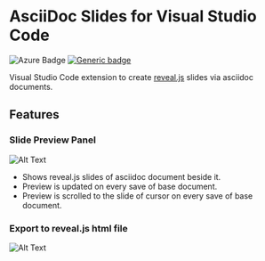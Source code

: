 # AsciiDoc Slides for Visual Studio Code

![Azure Badge](https://dev.azure.com/flobilosaurus/vscode-asciidoc-slides/_apis/build/status/flobilosaurus.vscode-asciidoc-slides?branchName=master)
[![Generic badge](https://img.shields.io/badge/Demo-here-blue)](https://flobilosaurus.github.io/vscode-asciidoc-slides)

Visual Studio Code extension to create [reveal.js](https://github.com/hakimel/reveal.js) slides via asciidoc documents.

## Features

### Slide Preview Panel 

![Alt Text](https://media.giphy.com/media/VGtyrjurkjpyyYwswG/giphy.gif)

* Shows reveal.js slides of asciidoc document beside it.
* Preview is updated on every save of base document.
* Preview is scrolled to the slide of cursor on every save of base document.

### Export to reveal.js html file

![Alt Text](https://media.giphy.com/media/efOYmfvdiZNm6LFGzI/giphy.gif)